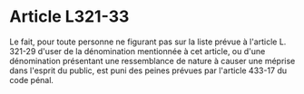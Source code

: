 # Article L321-33

Le fait, pour toute personne ne figurant pas sur la liste prévue à l'article L. 321-29 d'user de la dénomination mentionnée à cet article, ou d'une dénomination présentant une ressemblance de nature à causer une méprise dans l'esprit du public, est puni des peines prévues par l'article 433-17 du code pénal.
